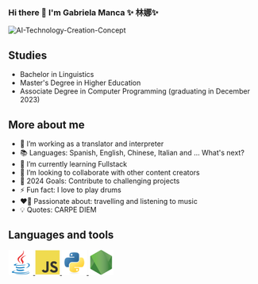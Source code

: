 ### Hi there 👋 I'm Gabriela Manca  ✨ 林娜✨  
![AI-Technology-Creation-Concept](https://github.com/gabbylinna/gabbylinna/assets/103860123/285b186a-5b80-499c-824b-1f9d533cb01e)
## Studies
- Bachelor in Linguistics
- Master's Degree in Higher Education
- Associate Degree in Computer Programming (graduating in December 2023)
 
## More about me 
- 🔭 I’m working as a translator and interpreter
- 📚 Languages: Spanish, English, Chinese, Italian and ... What's next?
- 🌱 I’m currently learning Fullstack
- 👯 I’m looking to collaborate with other content creators
- 🥅 2024 Goals: Contribute to challenging projects
- ⚡ Fun fact: I love to play drums
- ❤️‍🔥 Passionate about: travelling and listening to music
- 💡 Quotes: CARPE DIEM 

## Languages and tools 

<p align="left"> <a href="https://www.java.com" target="_blank" rel="noreferrer"> <img src="https://raw.githubusercontent.com/devicons/devicon/master/icons/java/java-original.svg" alt="java" width="50" height="50"/> </a> <a href="https://developer.mozilla.org/en-US/docs/Web/JavaScript" target="_blank" rel="noreferrer"> <img src="https://raw.githubusercontent.com/devicons/devicon/master/icons/javascript/javascript-original.svg" alt="javascript" width="50" height="50"/> </a> <a href="https://www.python.org" target="_blank" rel="noreferrer"> <img src="https://raw.githubusercontent.com/devicons/devicon/master/icons/python/python-original.svg" alt="python" width="50" height="50"/> </a> <code><a href="https://nodejs.org/es" target="_blank"><img height="50" alt="nodejs" src="https://raw.githubusercontent.com/github/explore/80688e429a7d4ef2fca1e82350fe8e3517d3494d/topics/nodejs/nodejs.png"></code></p>
